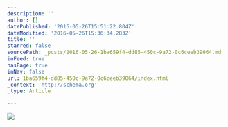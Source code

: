 ```yaml
---
description: ''
author: []
datePublished: '2016-05-26T15:51:22.804Z'
dateModified: '2016-05-26T15:36:34.283Z'
title: ''
starred: false
sourcePath: _posts/2016-05-26-1ba659f4-dd85-450c-9a72-0c6ceeb39064.md
inFeed: true
hasPage: true
inNav: false
url: 1ba659f4-dd85-450c-9a72-0c6ceeb39064/index.html
_context: 'http://schema.org'
_type: Article

---
```

![](https://the-grid-user-content.s3-us-west-2.amazonaws.com/79414fe0-c588-4569-9ec4-1680cd1e1075.jpg)